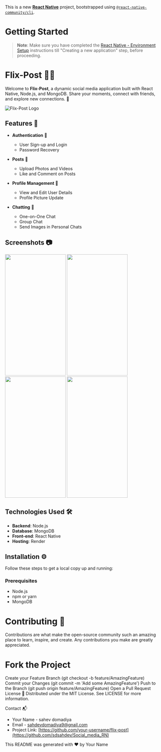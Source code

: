 This is a new [**React Native**](https://reactnative.dev) project, bootstrapped using [`@react-native-community/cli`](https://github.com/react-native-community/cli).

# Getting Started

>**Note**: Make sure you have completed the [React Native - Environment Setup](https://reactnative.dev/docs/environment-setup) instructions till "Creating a new application" step, before proceeding.
# Flix-Post 📸✨

Welcome to **Flix-Post**, a dynamic social media application built with React Native, Node.js, and MongoDB. Share your moments, connect with friends, and explore new connections. 🚀

![Flix-Post Logo](link-to-your-logo) <!-- Add link to your project logo -->

## Features 🎨

- **Authentication** 🔐
  - User Sign-up and Login
  - Password Recovery

- **Posts** 📝
  - Upload Photos and Videos
  - Like and Comment on Posts

- **Profile Management** 👤
  - View and Edit User Details
  - Profile Picture Update

- **Chatting** 💬
  - One-on-One Chat
  - Group Chat
  - Send Images in Personal Chats

## Screenshots 📷



<!-- Add your screenshots here -->
<img src="https://github.com/sdsahdev/Social_media_RN/assets/86869319/cdf5e4ac-ba27-4788-8cbb-1bf32caec20c" data-canonical-src="https://gyazo.com/eb5c5741b6a9a16c692170a41a49c858.png" width="200" height="400" />
<img src="https://github.com/sdsahdev/Whastapp_status_saver/assets/86869319/0ee1932f-f6e3-4e57-97a9-66806906a733" data-canonical-src="https://gyazo.com/eb5c5741b6a9a16c692170a41a49c858.png" width="200" height="400" />
<img src="https://github.com/sdsahdev/Whastapp_status_saver/assets/86869319/7c643921-c7f5-453b-9eb6-13f4b644e90c" data-canonical-src="https://gyazo.com/eb5c5741b6a9a16c692170a41a49c858.png" width="200" height="400" />
<img src="https://github.com/sdsahdev/Whastapp_status_saver/assets/86869319/2a8c6ea2-7b33-4a20-820f-339346b96736" data-canonical-src="https://gyazo.com/eb5c5741b6a9a16c692170a41a49c858.png" width="200" height="400" />



## Technologies Used 🛠️

- **Backend**: Node.js
- **Database**: MongoDB
- **Front-end**: React Native
- **Hosting**: Render

## Installation ⚙️

Follow these steps to get a local copy up and running:

### Prerequisites

- Node.js
- npm or yarn
- MongoDB

# Contributing 🤝
Contributions are what make the open-source community such an amazing place to learn, inspire, and create. Any contributions you make are greatly appreciated.

# Fork the Project
Create your Feature Branch (git checkout -b feature/AmazingFeature)
Commit your Changes (git commit -m 'Add some AmazingFeature')
Push to the Branch (git push origin feature/AmazingFeature)
Open a Pull Request
License 📄
Distributed under the MIT License. See LICENSE for more information.

Contact 📬
- Your Name - sahev domadiya
- Email - sahdevdomadiya9@gnail.com
- Project Link: [https://github.com/your-username/flix-post](https://github.com/sdsahdev/Social_media_RN)

This README was generated with ❤️ by Your Name
